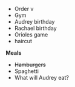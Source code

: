 * Order v
* Gym
* Audrey birthday
* Rachael birthday
* Orioles game
* haircut 

**Meals**
* ~~Hamburgers~~
* Spaghetti
* What will Audrey eat?
